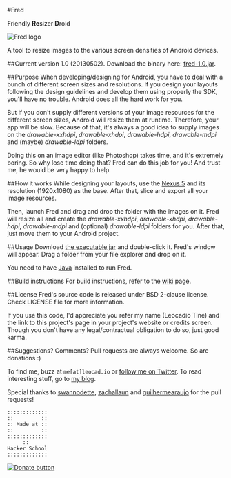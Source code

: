 #Fred

**F**riendly **Re**sizer **D**roid

![Fred logo](https://dl.dropboxusercontent.com/u/5135185/blog/fred.png)

A tool to resize images to the various screen densities of Android devices.

##Current version
1.0 (20130502). Download the binary here: [fred-1.0.jar](https://dl.dropboxusercontent.com/u/5135185/blog/fred-1.0.jar).

##Purpose
When developing/designing for Android, you have to deal with a bunch of different screen sizes and resolutions. If you design your layouts following the design guidelines and develop them using properly the SDK, you'll have no trouble. Android does all the hard work for you.

But if you don't supply different versions of your image resources for the different screen sizes, Android will resize them at runtime. Therefore, your app will be slow. Because of that, it's always a good idea to supply images on the *drawable-xxhdpi*, *drawable-xhdpi*, *drawable-hdpi*, *drawable-mdpi* and (maybe) *drawable-ldpi* folders.

Doing this on an image editor (like Photoshop) takes time, and it's extremely boring. So why lose time doing that? Fred can do this job for you! And trust me, he would be very happy to help.

##How it works
While designing your layouts, use the [Nexus 5](https://www.google.com/nexus/5/) and its resolution (1920x1080) as the base. After that, slice and export all your image resources.

Then, launch Fred and drag and drop the folder with the images on it. Fred will resize all and create the *drawable-xxhdpi*, *drawable-xhdpi*,  *drawable-hdpi*, *drawable-mdpi* and (optional) *drawable-ldpi* folders for you. After that, just move them to your Android project.

##Usage
Download [the executable jar](https://github.com/leocadiotine/fred/releases/download/1.1/fred-1.1.jar) and double-click it. Fred's window will appear. Drag a folder from your file explorer and drop on it.

You need to have [Java](https://www.java.com/en/download/index.jsp) installed to run Fred.

##Build instructions
For build instructions, refer to the [wiki](https://github.com/leocadiotine/fred/wiki/Build-instructions) page.

##License
Fred's source code is released under BSD 2-clause license. Check LICENSE file for more information.

If you use this code, I'd appreciate you refer my name (Leocadio Tiné) and the link to this project's page in your project's website or credits screen. Though you don't have any legal/contractual obligation to do so, just good karma.

##Suggestions? Comments?
Pull requests are always welcome. So are donations :)

To find me, buzz at `me[at]leocad.io` or [follow me on Twitter](http://www.twitter.com/leocadiotine). To read interesting stuff, go to [my blog](http://blog.leocad.io).

Special thanks to [swannodette](https://github.com/swannodette), [zachallaun](https://github.com/zachallaun) and [guilhermearaujo](https://github.com/guilhermearaujo) for the pull requests!

~~~~
:::::::::::::
::         ::
:: Made at ::
::         ::
:::::::::::::
     ::
Hacker School
:::::::::::::
~~~~

[![Donate button](https://www.paypalobjects.com/en_US/i/btn/btn_donate_LG.gif)](https://www.paypal.com/cgi-bin/webscr?cmd=_donations&business=PPHGB75L9LUC4&lc=US&item_name=Leocadio%20Tin%c3%a9&currency_code=USD&bn=PP%2dDonationsBF%3abtn_donate_LG%2egif%3aNonHosted)
